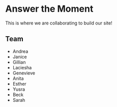# Answer the Moment
This is where we are collaborating to build our site!

## Team
* Andrea
* Janice
* Gillian
* Laciesha
* Genevieve
* Anita
* Esther
* Yusra
* Beck
* Sarah
